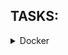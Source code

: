 ## TASKS:

 <details><summary>  Docker </summary>

  1.Создать аккаунт на DockerHub с публичным репозиторием.
  
  
  2.Создать Dockerfiles для сборки образов headnode и worker. 
    Для хранения файлов  Namenode и  DatanodeсервисаHDFS, а такжеNodemanagerсервиса YARN следует использовать Dockervolumes.
    Также   поменяется   способ   запуска   процессов,   они   должны стартовать при запуске контейнеров.
  
  
  3.Собрать образ и запушить в репозиторий.
  
  
  4.Предоставить два  Dockerfiles  и имена образов в формате <youraccount>/<imagename>:<tag>,которые можно запустить ипроверить,что сервисы доступны и работают.   
    При этом предполагается, что проверяющий не знает, что и куда монтировать volumes и какие порты необходимо пробрасывать для корректной работы сервисов.
  
  
  5.* Создать docker-compose.yml файл, запускающий оба образа.
 </details>

